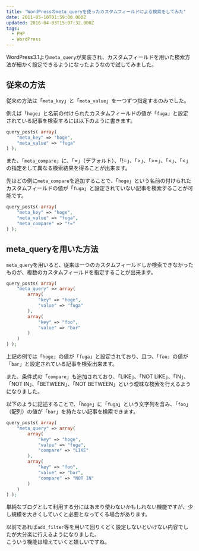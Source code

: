 ```yaml
---
title: "WordPressのmeta_queryを使ったカスタムフィールドによる検索をしてみた"
date: 2011-05-10T01:59:00.000Z
updated: 2016-04-03T15:07:32.000Z
tags: 
  - PHP
  - WordPress
---
```


WordPress3.1より`meta_query`が実装され、カスタムフィールドを用いた検索方法が細かく設定できるようになったようなので試してみました。


## 従来の方法

従来の方法は「`meta_key`」と「`meta_value`」を一つずつ指定するのみでした。

例えば「`hoge`」と名前の付けられたカスタムフィールドの値が「`fuga`」と設定されている記事を検索するには以下のように書きます。

```php
query_posts( array(
	"meta_key" => "hoge",
	"meta_value" => "fuga"
) );
```

また、「`meta_compare`」に、「=」（デフォルト）、「!=」、「>」、「>=」、「<」、「<」の指定をして異なる検索結果を得ることが出来ます。

先ほどの例に`meta_compare`を追加することで、「`hoge`」という名前の付けられたカスタムフィールドの値が「`fuga`」と設定されていない記事を検索することが可能です。

```php
query_posts( array(
	"meta_key" => "hoge",
	"meta_value" => "fuga",
	"meta_compare" => "!="
) );
```


## meta_queryを用いた方法

`meta_query`を用いると、従来は一つのカスタムフィールドしか検索できなかったものが、複数のカスタムフィールドを指定することが出来ます。

```php
query_posts( array(
	"meta_query" => array(
		array(
			"key" => "hoge",
			"value" => "fuga"
		),
		array(
			"key" => "foo",
			"value" => "bar"
		)
	)
) );
```

上記の例では「`hoge`」の値が「`fuga`」と設定されており、且つ、「`foo`」の値が「`bar`」と設定されている記事を検索出来ます。

また、条件式の「`compare`」も追加されており、「LIKE」、「NOT LIKE」、「IN」、「NOT IN」、「BETWEEN」、「NOT BETWEEN」という曖昧な検索を行えるようになりました。

以下のように記述することで、「`hoge`」に「`fuga`」という文字列を含み、「`foo`」（配列）の値が「`bar`」を持たない記事を検索できます。

```php
query_posts( array(
	"meta_query" => array(
		array(
			"key" => "hoge",
			"value" => "fuga",
			"compare" => "LIKE"
		),
		array(
			"key" => "foo",
			"value" => "bar",
			"compare" => "NOT IN"
		)
	)
) );
```

単純なブログとして利用する分にはあまり使わないかもしれない機能ですが、少し規模を大きくしていくと必要となってくる場合があります。

以前であれば`add_filter`等を用いて回りくどく設定しないといけない内容でしたが大分楽に行えるようになりました。  
 こういう機能は増えていくと嬉しいですね。